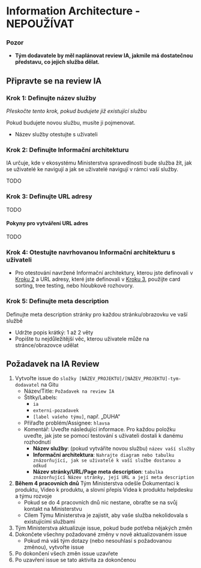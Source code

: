 # Information Architecture - NEPOUŽÍVAT

### Pozor

* **Tým dodavatele by měl naplánovat review IA, jakmile má dostatečnou představu, co jejich služba dělat.**

## Připravte se na review IA

### Krok 1: Definujte název služby

*Přeskočte tento krok, pokud budujete již existující službu*

Pokud budujete novou službu, musíte ji pojmenovat.

* Název služby otestujte s uživateli

### Krok 2: Definujte Informační architekturu

IA určuje, kde v ekosystému Ministerstva spravedlnosti bude služba žít, jak se uživatelé ke navigují a jak se uživatelé navigují v rámci vaší služby.

TODO

### Krok 3: Definujte URL adresy

TODO


#### Pokyny pro vytváření URL adres


TODO

### Krok 4: Otestujte navrhovanou Informační architekturu s uživateli

* Pro otestování navržené Informační architektury, kterou jste definovali v [Kroku 2](#krok-2-definujte-informacni-architekturu) a URL adresy, které jste definovali v [Kroku 3](#krok-3-definujte-url-adresy), použijte card sorting, tree testing, nebo hloubkové rozhovory.

### Krok 5: Definujte meta description

Definujte meta description stránky pro každou stránku/obrazovku ve vaší službě

* Udržte popis krátký: 1 až 2 věty
* Popište tu nejdůležitější věc, kterou uživatele může na stránce/obrazovce udělat

## Požadavek na IA Review

1. Vytvořte issue do ```složky [NÁZEV_PROJEKTU]/[NÁZEV_PROJEKTU]-tym-dodavatel``` na Gitu
    * Název/Title: ```Požadavek na review IA```
    * Štítky/Labels:
      * ```ia```
      * ```externi-pozadavek```
      * ```[label vašeho týmu]```, např. „DUHA“
    * Přiřaďte problém/Assignee: ```hlavsa```
    * Komentář: Uveďte následující informace. Pro každou položku uveďte, jak jste se pomocí testování s uživateli dostali k danému rozhodnutí
      * **Název služby**: (pokud vytváříte novou službu) ```název vaší služby```
      * **Informační architektura**: ```Nahrajte diagram nebo tabulku znázorňující, jak se uživatelé k vaší službe dostanou a odkud```
      * **Název stránky/URL/Page meta description**: ```tabulka znázorňující Název stránky, její URL a její meta description```   
2. **Během 4 pracovních dnů** Tým Ministerstva odešle Dokumentaci k produktu, Video k produktu, a slovní přepis Videa k produktu helpdesku a týmu rozvoje
    * Pokud se do 4 pracovních dnů nic nestane, obraťte se na svůj kontakt na Ministerstvu
    * Cílem Týmu Ministerstva je zajistit, aby vaše služba nekolidovala s existujícími službami
3. Tým Ministerstva aktualizuje issue, pokud bude potřeba nějakých změn
4. Dokončete všechny požadované změny v nově aktualizovaném issue
    * Pokud má váš tým dotazy (nebo nesouhlasí s požadovanou změnou), vytvořte issue
5. Po dokončení všech změn issue uzavřete
6. Po uzavření issue se tato aktivita za dokončenou

